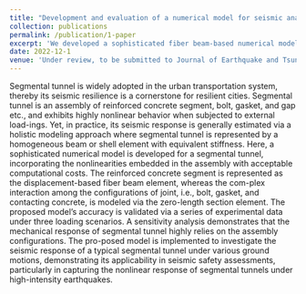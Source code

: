 ```yaml
---
title: "Development and evaluation of a numerical model for seismic analysis of segmental tunnels"
collection: publications
permalink: /publication/1-paper
excerpt: 'We developed a sophisticated fiber beam-based numerical model for a segmental tunnel, incorporating the non-linearities embedded in the assembly with acceptable computational costs. The proposed model’s accuracy is validated via a series of experimental data under three loading scenarios. A sensitivity analysis demonstrates that the mechanical response of segmental tunnel highly relies on the assembly configurations. The proposed model is implemented to investigate the seismic response of a typical segmental tunnel under various ground motions, demonstrating its applicability in seismic safety assessments, particularly in capturing the nonlinear response of segmental tunnels under high-intensity earthquakes.'
date: 2022-12-1
venue: 'Under review, to be submitted to Journal of Earthquake and Tsunami'
---
```

Segmental tunnel is widely adopted in the urban transportation system, thereby its seismic resilience is a cornerstone for resilient cities. Segmental tunnel is an assembly of reinforced concrete segment, bolt, gasket, and gap etc., and exhibits highly nonlinear behavior when subjected to external load-ings. Yet, in practice, its seismic response is generally estimated via a holistic modeling approach where segmental tunnel is represented by a homogeneous beam or shell element with equivalent stiffness. Here, a sophisticated numerical model is developed for a segmental tunnel, incorporating the nonlinearities embedded in the assembly with acceptable computational costs. The reinforced concrete segment is represented as the displacement-based fiber beam element, whereas the com-plex interaction among the configurations of joint, i.e., bolt, gasket, and contacting concrete, is modeled via the zero-length section element. The proposed model’s accuracy is validated via a series of experimental data under three loading scenarios. A sensitivity analysis demonstrates that the mechanical response of segmental tunnel highly relies on the assembly configurations. The pro-posed model is implemented to investigate the seismic response of a typical segmental tunnel under various ground motions, demonstrating its applicability in seismic safety assessments, particularly in capturing the nonlinear response of segmental tunnels under high-intensity earthquakes.

